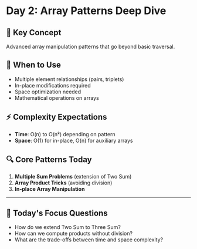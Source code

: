 # Day 2: Array Patterns Deep Dive

## 🎯 **Key Concept**
Advanced array manipulation patterns that go beyond basic traversal.

## 📝 **When to Use**
- Multiple element relationships (pairs, triplets)
- In-place modifications required
- Space optimization needed
- Mathematical operations on arrays

## ⚡ **Complexity Expectations**
- **Time**: O(n) to O(n²) depending on pattern
- **Space**: O(1) for in-place, O(n) for auxiliary arrays

## 🔍 **Core Patterns Today**
1. **Multiple Sum Problems** (extension of Two Sum)
2. **Array Product Tricks** (avoiding division)
3. **In-place Array Manipulation**

---

## 🎯 **Today's Focus Questions**
- How do we extend Two Sum to Three Sum?
- How can we compute products without division?
- What are the trade-offs between time and space complexity?